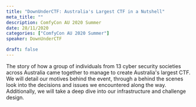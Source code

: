 ```yaml
---
title: "DownUnderCTF: Australia's Largest CTF in a Nutshell"
meta_title: ""
description: ComfyCon AU 2020 Summer
date: 28/11/2020
categories: ["ComfyCon AU 2020 Summer"]
speaker: DownUnderCTF

draft: false
---
```

The story of how a group of individuals from 13 cyber security societies across Australia came together to manage to create Australia's largest CTF. We will detail our motives behind the event, through a behind the scenes look into the decisions and issues we encountered along the way. Additionally, we will take a deep dive into our infrastructure and challenge design.


